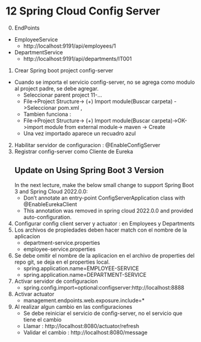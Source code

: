 # 12 Spring Cloud Config Server
00. EndPoints
  - EmployeeService
    - http://localhost:9191/api/employees/1
  - DepartmentService
    - http://localhost:9191/api/departments/IT001
01. Crear Spring boot project config-server
  - Cuando se importa el servicio config-server, no se agrega como modulo al project padre, se debe agregar.
    - Seleccionar parent project 11-...
    - File->Project Structure-> (+) Import module(Buscar carpeta) ->Seleccionar pom.xml ,  
    - Tambien funciona :
    - File->Project Structure-> (+) Import module(Buscar carpeta)->OK->import module from external module-> maven -> Create
    - Una vez importado aparece un recuadro azul
02. Habilitar servidor de configuracion : @EnableConfigServer 
03. Registrar config-server como Cliente de Eureka
    ## Update on Using Spring Boot 3 Version
    In the next lecture, make the below small change to support Spring Boot 3 and Spring Cloud 2022.0.0:
    - Don’t annotate an entry-point ConfigServerApplication class with @EnableEurekaClient 
    - This annotation was removed in spring cloud 2022.0.0 and provided auto-configuration.
04. Configurar config client server y actuator : en Employees y Departments
05. Los archivos de propiedades deben hacer match con el nombre de la aplicacion 
    - department-service.properties
    - employee-service.properties
06. Se debe omitir el nombre de la aplicacion en el archivo de properties del repo git, se deja en el properties local.
    - spring.application.name=EMPLOYEE-SERVICE
    - spring.application.name=DEPARTMENT-SERVICE
07. Activar servidor de configuracion
    - spring.config.import=optional:configserver:http://localhost:8888
08. Activar actuator
    - management.endpoints.web.exposure.include=*
09. Al realizar algun cambio en las configuraciones 
    - Se debe reiniciar el servicio de config-server, no el servicio que tiene el cambio
    - Llamar : http://localhost:8080/actuator/refresh
    - Validar el cambio : http://localhost:8080/message


